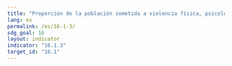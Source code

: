 ```yaml
---
title: "Proporción de la población sometida a violencia física, psicológica o sexual en los 12 meses anteriores"
lang: es
permalink: /es/16-1-3/
sdg_goal: 16
layout: indicator
indicator: "16.1.3"
target_id: "16.1"
---
```


